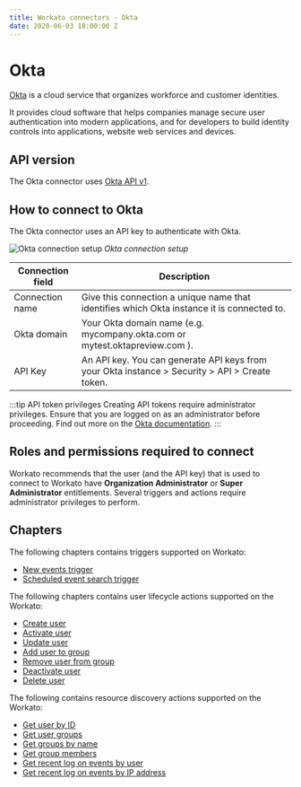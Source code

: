 ```yaml
---
title: Workato connectors - Okta
date: 2020-06-03 18:00:00 Z
---
```


# Okta
[Okta](https://www.okta.com/) is a cloud service that organizes workforce and customer identities.

It provides cloud software that helps companies manage secure user authentication into modern applications, and for developers to build identity controls into applications, website web services and devices.

## API version
The Okta connector uses [Okta API v1](https://developer.okta.com/docs/reference/api-overview/).

## How to connect to Okta
The Okta connector uses an API key to authenticate with Okta.

![Okta connection setup](~@img/connectors/okta/connection-setup.png)
*Okta connection setup*

| Connection field | Description |
| ---------------- | ----------- |
| Connection name  | Give this connection a unique name that identifies which Okta instance it is connected to. |
| Okta domain      | Your Okta domain name (e.g. mycompany.okta.com or mytest.oktapreview.com ). |
| API Key          | An API key. You can generate API keys from your Okta instance > Security > API > Create token. |

:::tip API token privileges
Creating API tokens require administrator privileges. Ensure that you are logged on as an administrator before proceeding. Find out more on the [Okta documentation](https://developer.okta.com/docs/guides/create-an-api-token/create-the-token/).
:::

## Roles and permissions required to connect
Workato recommends that the user (and the API key) that is used to connect to Workato have **Organization Administrator** or **Super Administrator** entitlements. Several triggers and actions require administrator privileges to perform.

## Chapters
The following chapters contains triggers supported on Workato:
- [New events trigger](okta/new-events-trigger.md)
- [Scheduled event search trigger](okta/scheduled-search-trigger.md)

The following chapters contains user lifecycle actions supported on the Workato:
- [Create user](okta/create-user-action.md)
- [Activate user](okta/activate-user-action.md)
- [Update user](okta/update-user-action.md)
- [Add user to group](okta/add-user-to-group-action.md)
- [Remove user from group](okta/remove-user-from-group-action.md)
- [Deactivate user](okta/deactivate-user-action.md)
- [Delete user](okta/delete-user-action.md)

The following contains resource discovery actions supported on the Workato:
- [Get user by ID](okta/get-user-by-id-action.md)
- [Get user groups](okta/get-user-groups-action.md)
- [Get groups by name](okta/get-groups-action.md)
- [Get group members](okta/get-group-members-action.md)
- [Get recent log on events by user](okta/get-recent-events-by-user-action.md)
- [Get recent log on events by IP address](okta/get-recent-events-by-ip-action.md)
